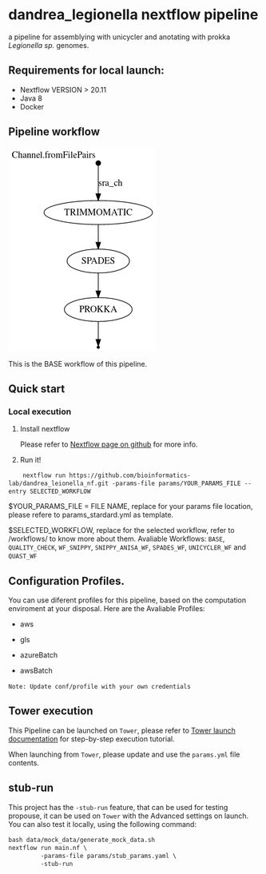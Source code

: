 # dandrea_legionella nextflow pipeline

a pipeline for assemblying with unicycler and anotating with prokka _Legionella sp._ genomes.

## Requirements for local launch:

* Nextflow VERSION > 20.11
* Java 8
* Docker

## Pipeline workflow

![dag file](./resources/dag.png)

This is the BASE workflow of this pipeline.

## Quick start

### Local execution
1. Install nextflow 

	Please refer to [Nextflow page on github](https://github.com/nextflow-io/nextflow/) for more info.

2. Run it!

```
	nextflow run https://github.com/bioinformatics-lab/dandrea_leionella_nf.git -params-file params/YOUR_PARAMS_FILE --entry SELECTED_WORKFLOW

```

$YOUR_PARAMS_FILE = FILE NAME, replace for your params file location, please refere to params_stardard.yml as template.

$SELECTED_WORKFLOW, replace for the selected workflow, refer to /workflows/ to know more about them.
Avaliable Workflows: `BASE`, `QUALITY_CHECK`, `WF_SNIPPY`, `SNIPPY_ANISA_WF`, `SPADES_WF`, `UNICYCLER_WF` and `QUAST_WF`


## Configuration Profiles.

You can use diferent profiles for this pipeline, based on the computation enviroment at your disposal. Here are the Avaliable Profiles:

* aws 

* gls

* azureBatch

* awsBatch

`Note: Update conf/profile with your own credentials`

## Tower execution
This Pipeline can be launched on `Tower`, please refer to [Tower launch documentation](https://help.tower.nf/docs/launch/overview/) for step-by-step execution tutorial.

When launching from `Tower`, please update and use the `params.yml` file contents.

## stub-run
This project has the `-stub-run` feature, that can be used for testing propouse, it can be used on `Tower` with the Advanced settings on launch. You can also test it locally, using the following command:

```
bash data/mock_data/generate_mock_data.sh
nextflow run main.nf \
		 -params-file params/stub_params.yaml \
		 -stub-run
``` 
